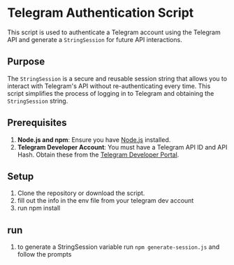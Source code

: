 # Telegram Authentication Script

This script is used to authenticate a Telegram account using the Telegram API and generate a `StringSession` for future API interactions.

## Purpose

The `StringSession` is a secure and reusable session string that allows you to interact with Telegram's API without re-authenticating every time. This script simplifies the process of logging in to Telegram and obtaining the `StringSession` string.

## Prerequisites

1. **Node.js and npm**: Ensure you have [Node.js](https://nodejs.org/) installed.
2. **Telegram Developer Account**: You must have a Telegram API ID and API Hash. Obtain these from the [Telegram Developer Portal](https://my.telegram.org/apps).

## Setup

1. Clone the repository or download the script.
2. fill out the info in the env file from your telegram dev account
3. run npm install 

## run 
1. to generate a StringSession variable run  `npm generate-session.js` and follow the prompts